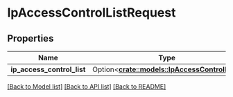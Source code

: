 # IpAccessControlListRequest

## Properties

Name | Type | Description | Notes
------------ | ------------- | ------------- | -------------
**ip_access_control_list** | Option<[**crate::models::IpAccessControlList**](IPAccessControlList.md)> |  | [optional]

[[Back to Model list]](../README.md#documentation-for-models) [[Back to API list]](../README.md#documentation-for-api-endpoints) [[Back to README]](../README.md)


